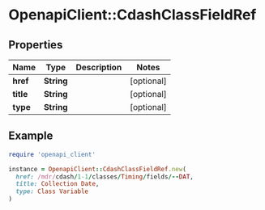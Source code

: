 # OpenapiClient::CdashClassFieldRef

## Properties

| Name | Type | Description | Notes |
| ---- | ---- | ----------- | ----- |
| **href** | **String** |  | [optional] |
| **title** | **String** |  | [optional] |
| **type** | **String** |  | [optional] |

## Example

```ruby
require 'openapi_client'

instance = OpenapiClient::CdashClassFieldRef.new(
  href: /mdr/cdash/1-1/classes/Timing/fields/--DAT,
  title: Collection Date,
  type: Class Variable
)
```

